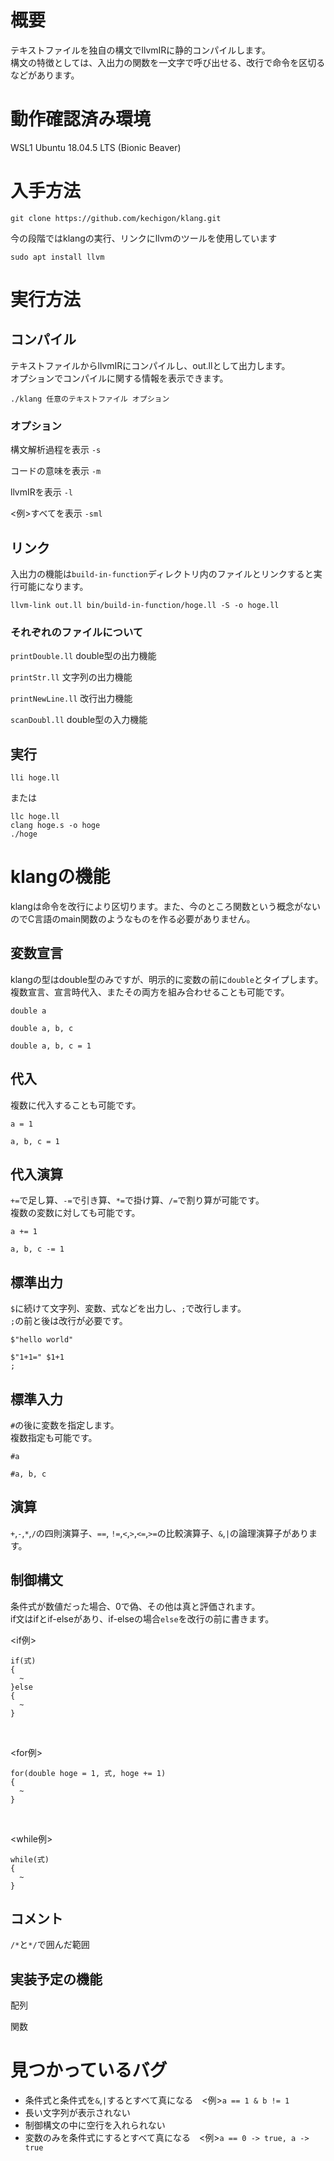 # 概要
テキストファイルを独自の構文でllvmIRに静的コンパイルします。<br>
構文の特徴としては、入出力の関数を一文字で呼び出せる、改行で命令を区切るなどがあります。
# 動作確認済み環境
WSL1 Ubuntu 18.04.5 LTS (Bionic Beaver)
# 入手方法
`git clone https://github.com/kechigon/klang.git`<br>

今の段階ではklangの実行、リンクにllvmのツールを使用しています<br>

`sudo apt install llvm`
# 実行方法
## コンパイル
テキストファイルからllvmIRにコンパイルし、out.llとして出力します。<br>
オプションでコンパイルに関する情報を表示できます。<br>

`./klang 任意のテキストファイル オプション`
### オプション
構文解析過程を表示 `-s`<br>

コードの意味を表示 `-m`<br>

llvmIRを表示 `-l`<br>

<例>すべてを表示 `-sml`
## リンク
入出力の機能は`build-in-function`ディレクトリ内のファイルとリンクすると実行可能になります。<br>

`llvm-link out.ll bin/build-in-function/hoge.ll -S -o hoge.ll`

### それぞれのファイルについて
`printDouble.ll` double型の出力機能<br>

`printStr.ll` 文字列の出力機能<br>

`printNewLine.ll` 改行出力機能<br>

`scanDoubl.ll` double型の入力機能

## 実行
`lli hoge.ll`<br>

または<br>

```
llc hoge.ll
clang hoge.s -o hoge
./hoge
```
# klangの機能
klangは命令を改行により区切ります。また、今のところ関数という概念がないのでC言語のmain関数のようなものを作る必要がありません。<br>
## 変数宣言
klangの型はdouble型のみですが、明示的に変数の前に`double`とタイプします。<br>
複数宣言、宣言時代入、またその両方を組み合わせることも可能です。<br>

`double a`

`double a, b, c`

`double a, b, c = 1`
## 代入
複数に代入することも可能です。<br>

`a = 1`<br>

`a, b, c = 1`
## 代入演算
`+=`で足し算、`-=`で引き算、`*=`で掛け算、`/=`で割り算が可能です。<br>
複数の変数に対しても可能です。<br>

`a += 1`<br>

`a, b, c -= 1`
## 標準出力
`$`に続けて文字列、変数、式などを出力し、`;`で改行します。<br>
`;`の前と後は改行が必要です。<br>

`$"hello world"`<br>

```
$"1+1=" $1+1
;
```
## 標準入力
`#`の後に変数を指定します。<br>
複数指定も可能です。<br>

`#a`<br>

`#a, b, c`
## 演算
`+`,`-`,`*`,`/`の四則演算子、`==`, `!=`,`<`,`>`,`<=`,`>=`の比較演算子、`&`,`|`の論理演算子があります。
## 制御構文
条件式が数値だった場合、0で偽、その他は真と評価されます。<br>
if文はifとif-elseがあり、if-elseの場合`else`を改行の前に書きます。<br>

<if例><br>
```
if(式)
{
  ~
}else
{
  ~
}
```
<br>

<for例><br>
```
for(double hoge = 1, 式, hoge += 1)
{
  ~
}
```
<br>

<while例><br>
```
while(式)
{
  ~
}
```
## コメント
`/*`と`*/`で囲んだ範囲
## 実装予定の機能
配列<br>

関数
# 見つかっているバグ
- 条件式と条件式を`&`,`|`するとすべて真になる　<例>`a == 1 & b != 1`
- 長い文字列が表示されない
- 制御構文の中に空行を入れられない
- 変数のみを条件式にするとすべて真になる　<例>`a == 0 -> true, a -> true`
